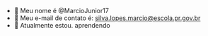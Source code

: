 - 👋 Meu nome é @MarcioJunior17
- 👀 Meu e-mail de contato é: silva.lopes.marcio@escola.pr.gov.br
- 🌱 Atualmente estou. aprendendo



<!---
MarcioJunior17/MarcioJunior17 is a ✨ special ✨ repository because its `README.md` (this file) appears on your GitHub profile.
You can click the Preview link to take a look at your changes.
--->
